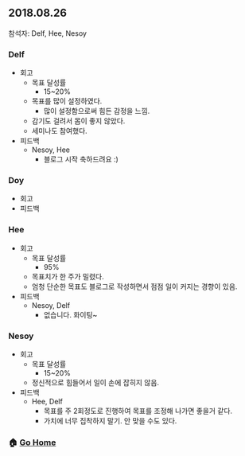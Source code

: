 ## 2018.08.26
참석자: Delf, Hee, Nesoy

### Delf
- 회고
    - 목표 달성률
        - 15~20%
    - 목표를 많이 설정하였다.
        - 많이 설정함으로써 힘든 감정을 느낌.
    - 감기도 걸려서 몸이 좋지 않았다.
    - 세미나도 참여했다.
- 피드백
    - Nesoy, Hee
        - 블로그 시작 축하드려요 :)

### Doy
- 회고
- 피드백

### Hee
- 회고
    - 목표 달성률
        - 95%
    - 목표치가 한 주가 밀렸다.
    - 엄청 단순한 목표도 블로그로 작성하면서 점점 일이 커지는 경향이 있음.
- 피드백
    - Nesoy, Delf
        - 없습니다. 화이팅~

### Nesoy
- 회고
    - 목표 달성률
        - 15~20%
    - 정신적으로 힘들어서 일이 손에 잡히지 않음.
- 피드백
    - Hee, Delf
        - 목표를 주 2회정도로 진행하여 목표를 조정해 나가면 좋을거 같다.
        - 가치에 너무 집착하지 말기. 안 맞을 수도 있다.


### :house: [Go Home](https://github.com/T-WWL/WWL)
